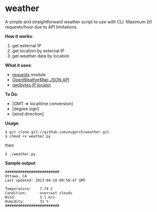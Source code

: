 weather
=======

A simple and straightforward weather script to use with CLI.
Maximum 20 requests/hour due to API limitations.

**How it works**:

1. get external IP
2. get location by external IP
3. get weather data by location

**What it uses**:
* [requests](http://docs.python-requests.org/) module
* [OpenWeatherMap JSON API](http://openweathermap.org/wiki/API/JSON_API)
* [geobytes IP locator](http://www.geobytes.com/IpLocator.htm?GetLocation)

**To Do**:
- [GMT => localtime conversion]
- [degree sign]
- [wind direction]

**Usage**:

	$ git clone git://github.com/evgorch/weather.git
	$ chmod +x weather.py 

then

 	$ ./weather.py

**Sample output**:

	#########################
	Ottawa, CA
	Last updated: 2013-04-18 00:50:47 GMT

	Temperature:	7.74 C
	Condition:		overcast clouds
	Wind:			3.1 m/s
	Humidity:		31 %
	#########################
